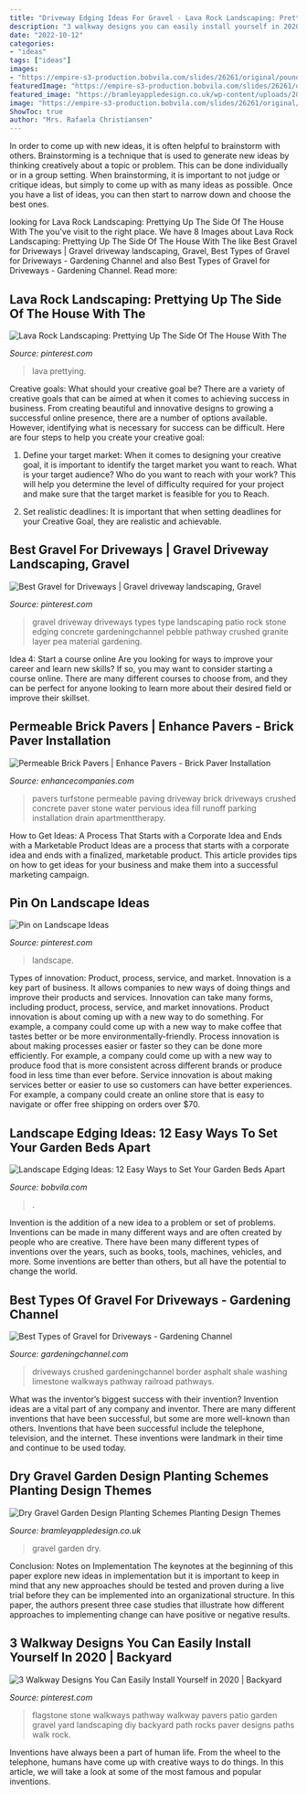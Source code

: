 ```yaml
---
title: "Driveway Edging Ideas For Gravel - Lava Rock Landscaping: Prettying Up The Side Of The House With The"
description: "3 walkway designs you can easily install yourself in 2020"
date: "2022-10-12"
categories:
- "ideas"
tags: ["ideas"]
images:
- "https://empire-s3-production.bobvila.com/slides/26261/original/pound_in_edging.jpg?1591229144"
featuredImage: "https://empire-s3-production.bobvila.com/slides/26261/original/pound_in_edging.jpg?1591229144"
featured_image: "https://bramleyappledesign.co.uk/wp-content/uploads/2018/07/Gravel-Garden-3-1024x650.jpg"
image: "https://empire-s3-production.bobvila.com/slides/26261/original/pound_in_edging.jpg?1591229144"
ShowToc: true
author: "Mrs. Rafaela Christiansen"
---
```



In order to come up with new ideas, it is often helpful to brainstorm with others. Brainstorming is a technique that is used to generate new ideas by thinking creatively about a topic or problem. This can be done individually or in a group setting. When brainstorming, it is important to not judge or critique ideas, but simply to come up with as many ideas as possible. Once you have a list of ideas, you can then start to narrow down and choose the best ones.

	

		
looking for Lava Rock Landscaping: Prettying Up The Side Of The House With The you've visit to the right place. We have 8 Images about Lava Rock Landscaping: Prettying Up The Side Of The House With The like Best Gravel for Driveways | Gravel driveway landscaping, Gravel, Best Types of Gravel for Driveways - Gardening Channel and also Best Types of Gravel for Driveways - Gardening Channel. Read more:
		
    
## Lava Rock Landscaping: Prettying Up The Side Of The House With The

<img loading=lazy src="https://i.pinimg.com/736x/18/6a/0c/186a0cdcc9cc62072e3954983d0f65a3.jpg" onerror="this.onerror=null;this.src='https://tse4.mm.bing.net/th?id=OIP.fBZcyLzjgUyi5xUMB92WxQHaJ3&amp;pid=15.1';" alt="Lava Rock Landscaping: Prettying Up The Side Of The House With The">

_Source: pinterest.com_

>lava prettying. 

	

Creative goals: What should your creative goal be?
There are a variety of creative goals that can be aimed at when it comes to achieving success in business. From creating beautiful and innovative designs to growing a successful online presence, there are a number of options available. However, identifying what is necessary for success can be difficult. Here are four steps to help you create your creative goal:
1. Define your target market: When it comes to designing your creative goal, it is important to identify the target market you want to reach. What is your target audience? Who do you want to reach with your work? This will help you determine the level of difficulty required for your project and make sure that the target market is feasible for you to Reach.

2. Set realistic deadlines: It is important that when setting deadlines for your Creative Goal, they are realistic and achievable.

    
## Best Gravel For Driveways | Gravel Driveway Landscaping, Gravel

<img loading=lazy src="https://i.pinimg.com/736x/e7/b6/36/e7b6364e3b38ea8a9eeb369f59c58baa--best-gravel-for-driveway-driveway-ideas.jpg" onerror="this.onerror=null;this.src='https://tse3.mm.bing.net/th?id=OIP.u0KwDfvB_AJqIuJnjaj2NwHaNN&amp;pid=15.1';" alt="Best Gravel for Driveways | Gravel driveway landscaping, Gravel">

_Source: pinterest.com_

>gravel driveway driveways types type landscaping patio rock stone edging concrete gardeningchannel pebble pathway crushed granite layer pea material gardening. 

	

Idea 4: Start a course online
Are you looking for ways to improve your career and learn new skills? If so, you may want to consider starting a course online. There are many different courses to choose from, and they can be perfect for anyone looking to learn more about their desired field or improve their skillset.

    
## Permeable Brick Pavers | Enhance Pavers - Brick Paver Installation

<img loading=lazy src="https://www.enhancecompanies.com/images/idea_gallery/permeable_pavers/turfstone_5.jpg" onerror="this.onerror=null;this.src='https://tse1.mm.bing.net/th?id=OIP.KCoats37I4IShTmuEmcGBQHaFY&amp;pid=15.1';" alt="Permeable Brick Pavers | Enhance Pavers - Brick Paver Installation">

_Source: enhancecompanies.com_

>pavers turfstone permeable paving driveway brick driveways crushed concrete paver stone water pervious idea fill runoff parking installation drain apartmenttherapy. 

	

How to Get Ideas: A Process That Starts with a Corporate Idea and Ends with a Marketable Product
Ideas are a process that starts with a corporate idea and ends with a finalized, marketable product. This article provides tips on how to get ideas for your business and make them into a successful marketing campaign.

    
## Pin On Landscape Ideas

<img loading=lazy src="https://i.pinimg.com/736x/2d/59/7b/2d597b1ae7d7ea09ba6404952a0bb5ba.jpg" onerror="this.onerror=null;this.src='https://tse2.mm.bing.net/th?id=OIP.TXiTgR1XNPpJs3fyyK5eFgHaJ7&amp;pid=15.1';" alt="Pin on Landscape Ideas">

_Source: pinterest.com_

>landscape. 

	

Types of innovation: Product, process, service, and market.
Innovation is a key part of business. It allows companies to new ways of doing things and improve their products and services. Innovation can take many forms, including product, process, service, and market innovations. 
Product innovation is about coming up with a new way to do something. For example, a company could come up with a new way to make coffee that tastes better or be more environmentally-friendly. Process innovation is about making processes easier or faster so they can be done more efficiently. For example, a company could come up with a new way to produce food that is more consistent across different brands or produce food in less time than ever before. Service innovation is about making services better or easier to use so customers can have better experiences. For example, a company could create an online store that is easy to navigate or offer free shipping on orders over $70.

    
## Landscape Edging Ideas: 12 Easy Ways To Set Your Garden Beds Apart

<img loading=lazy src="https://empire-s3-production.bobvila.com/slides/26261/original/pound_in_edging.jpg?1591229144" onerror="this.onerror=null;this.src='https://tse3.mm.bing.net/th?id=OIP.8wNssr24f5NVofaOvHxY1gHaJ4&amp;pid=15.1';" alt="Landscape Edging Ideas: 12 Easy Ways to Set Your Garden Beds Apart">

_Source: bobvila.com_

>. 

	

Invention is the addition of a new idea to a problem or set of problems. Inventions can be made in many different ways and are often created by people who are creative. There have been many different types of inventions over the years, such as books, tools, machines, vehicles, and more. Some inventions are better than others, but all have the potential to change the world.

    
## Best Types Of Gravel For Driveways - Gardening Channel

<img loading=lazy src="https://www.gardeningchannel.com/wp-content/uploads/2013/04/gravel-for-driveways.jpeg" onerror="this.onerror=null;this.src='https://tse3.mm.bing.net/th?id=OIP.xThd6J6dMVUJX7rOaBsULgHaNN&amp;pid=15.1';" alt="Best Types of Gravel for Driveways - Gardening Channel">

_Source: gardeningchannel.com_

>driveways crushed gardeningchannel border asphalt shale washing limestone walkways pathway railroad pathways. 

	

What was the inventor’s biggest success with their invention?
Invention ideas are a vital part of any company and inventor. There are many different inventions that have been successful, but some are more well-known than others. Inventions that have been successful include the telephone, television, and the internet. These inventions were landmark in their time and continue to be used today.

    
## Dry Gravel Garden Design Planting Schemes Planting Design Themes

<img loading=lazy src="https://bramleyappledesign.co.uk/wp-content/uploads/2018/07/Gravel-Garden-3-1024x650.jpg" onerror="this.onerror=null;this.src='https://tse1.mm.bing.net/th?id=OIP.QdvkjVbM2ML-cOzq64w55wHaEs&amp;pid=15.1';" alt="Dry Gravel Garden Design Planting Schemes Planting Design Themes">

_Source: bramleyappledesign.co.uk_

>gravel garden dry. 

	

Conclusion: Notes on Implementation
The keynotes at the beginning of this paper explore new ideas in implementation but it is important to keep in mind that any new approaches should be tested and proven during a live trial before they can be implemented into an organizational structure. In this paper, the authors present three case studies that illustrate how different approaches to implementing change can have positive or negative results.

    
## 3 Walkway Designs You Can Easily Install Yourself In 2020 | Backyard

<img loading=lazy src="https://i.pinimg.com/736x/6a/01/98/6a0198dea5f26bd7693fcbdbbf359c0b.jpg" onerror="this.onerror=null;this.src='https://tse2.mm.bing.net/th?id=OIP.gbDZr4ffwILYBwRC1WokfQHaKE&amp;pid=15.1';" alt="3 Walkway Designs You Can Easily Install Yourself in 2020 | Backyard">

_Source: pinterest.com_

>flagstone stone walkways pathway walkway pavers patio garden gravel yard landscaping diy backyard path rocks paver designs paths walk rock. 

	

Inventions have always been a part of human life. From the wheel to the telephone, humans have come up with creative ways to do things. In this article, we will take a look at some of the most famous and popular inventions.

